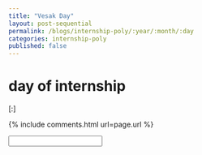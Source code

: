 ```yaml
---
title: "Vesak Day"
layout: post-sequential
permalink: /blogs/internship-poly/:year/:month/:day
categories: internship-poly
published: false
---
```

#  day of internship

<span class="timestamp">[:]</span>


{% include comments.html url=page.url %}

<input id="password-input" type="password" class="text-secret" onkeyup="unlock()">

<span class="disable-selection" id="truth" style="display:block;"></span>
